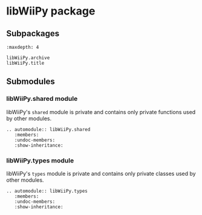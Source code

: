 # libWiiPy package

## Subpackages

```{toctree}
:maxdepth: 4

libWiiPy.archive
libWiiPy.title
```

## Submodules

### libWiiPy.shared module

libWiiPy's ``shared`` module is private and contains only private functions used by other modules.

```{eval-rst}
.. automodule:: libWiiPy.shared
   :members:
   :undoc-members:
   :show-inheritance:
```

### libWiiPy.types module

libWiiPy's ``types`` module is private and contains only private classes used by other modules.

```{eval-rst}
.. automodule:: libWiiPy.types
   :members:
   :undoc-members:
   :show-inheritance:
```
